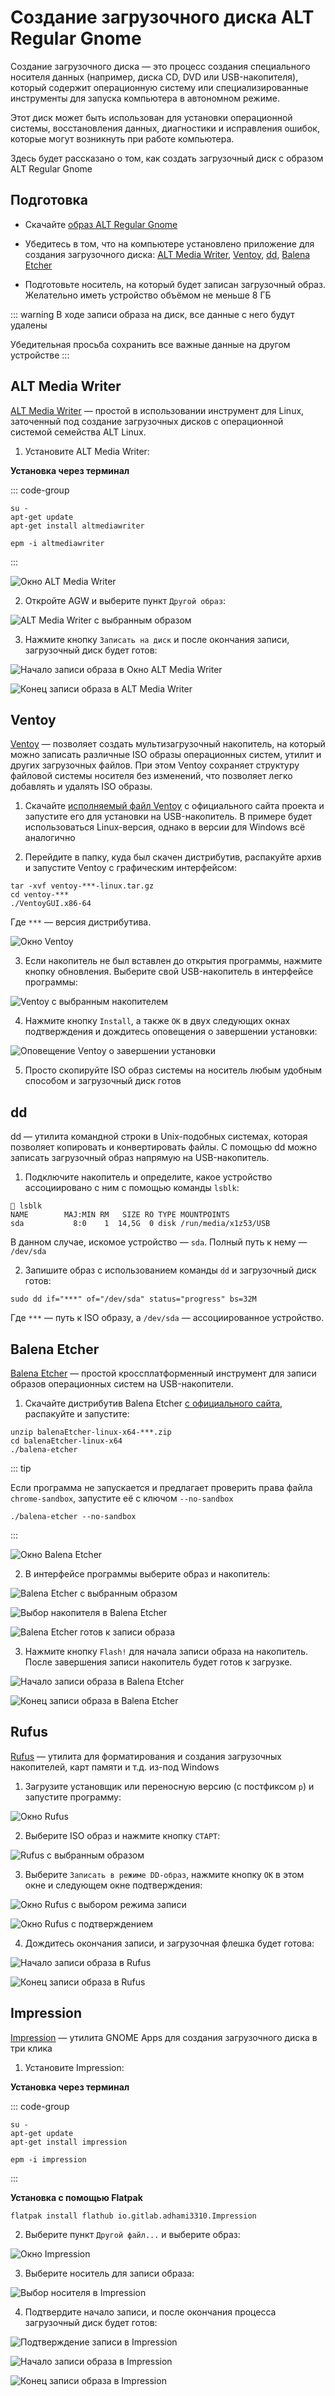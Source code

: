 # Создание загрузочного диска ALT Regular Gnome

Создание загрузочного диска — это процесс создания специального носителя данных (например, диска CD, DVD или USB-накопителя), который содержит операционную систему или специализированные инструменты для запуска компьютера в автономном режиме.

Этот диск может быть использован для установки операционной системы, восстановления данных, диагностики и исправления ошибок, которые могут возникнуть при работе компьютера.

Здесь будет рассказано о том, как создать загрузочный диск с образом ALT Regular Gnome

## Подготовка

- Скачайте [образ ALT Regular Gnome](/download/)

- Убедитесь в том, что на компьютере установлено приложение для создания загрузочного диска: [ALT Media Writer](#alt-media-writer), [Ventoy](#ventoy), [dd](#dd), [Balena Etcher](#balena-etcher)

- Подготовьте носитель, на который будет записан загрузочный образ. Желательно иметь устройство объёмом не меньше 8 ГБ

::: warning
В ходе записи образа на диск, все данные с него будут удалены

Убедительная просьба сохранить все важные данные на другом устройстве
:::

## ALT Media Writer

[ALT Media Writer](https://github.com/altlinux/ALTMediaWriter) — простой в использовании инструмент для Linux, заточенный под создание загрузочных дисков с операционной системой семейства ALT Linux.

1. Установите ALT Media Writer:

**Установка через терминал**

::: code-group

```shell-vue[apt-get]
su -
apt-get update
apt-get install altmediawriter
```

```shell-vue[epm]
epm -i altmediawriter
```

:::

![Окно ALT Media Writer](/bootable-drive/bootable-drive-alt-media-writer-1.png)

2. Откройте AGW и выберите пункт `Другой образ`:

![ALT Media Writer с выбранным образом](/bootable-drive/bootable-drive-alt-media-writer-2.png)

3. Нажмите кнопку `Записать на диск` и после окончания записи, загрузочный диск будет готов:

![Начало записи образа в Окно ALT Media Writer](/bootable-drive/bootable-drive-alt-media-writer-2.png)

![Конец записи образа в ALT Media Writer](/bootable-drive/bootable-drive-alt-media-writer-2.png)

## Ventoy

[Ventoy](https://ventoy.net/) — позволяет создать мультизагрузочный накопитель, на который можно записать различные ISO образы операционных систем, утилит и других загрузочных файлов. При этом Ventoy сохраняет структуру файловой системы носителя без изменений, что позволяет легко добавлять и удалять ISO образы.

1. Скачайте [исполняемый файл Ventoy](https://www.ventoy.net/en/download.html) с официального сайта проекта и запустите его для установки на USB-накопитель. В примере будет использоваться Linux-версия, однако в версии для Windows всё аналогично

2. Перейдите в папку, куда был скачен дистрибутив, распакуйте архив и запустите Ventoy с графическим интерфейсом:

```shell
tar -xvf ventoy-***-linux.tar.gz
cd ventoy-***
./VentoyGUI.x86-64
```

Где `***` — версия дистрибутива.

![Окно Ventoy](/bootable-drive/bootable-drive-ventoy-1.png)

3. Если накопитель не был вставлен до открытия программы, нажмите кнопку обновления. Выберите свой USB-накопитель в интерфейсе программы:

![Ventoy с выбранным накопителем](/bootable-drive/bootable-drive-ventoy-2.png)

4. Нажмите кнопку `Install`, а также `OK` в двух следующих окнах подтверждения и дождитесь оповещения о завершении установки:

![Оповещение Ventoy о завершении установки](/bootable-drive/bootable-drive-ventoy-3.png)

5. Просто скопируйте ISO образ системы на носитель любым удобным способом и загрузочный диск готов

## dd

dd — утилита командной строки в Unix-подобных системах, которая позволяет копировать и конвертировать файлы. С помощью dd можно записать загрузочный образ напрямую на USB-накопитель.

1. Подключите накопитель и определите, какое устройство ассоциировано с ним с помощью команды `lsblk`:

```shell
 lsblk
NAME        MAJ:MIN RM   SIZE RO TYPE MOUNTPOINTS
sda           8:0    1  14,5G  0 disk /run/media/x1z53/USB
```

В данном случае, искомое устройство — `sda`. Полный путь к нему — `/dev/sda`

2. Запишите образ с использованием команды `dd` и загрузочный диск готов:

```
sudo dd if="***" of="/dev/sda" status="progress" bs=32M
```

Где `***` — путь к ISO образу, а `/dev/sda` — ассоциированное устройство.

## Balena Etcher

[Balena Etcher](https://etcher.balena.io/) — простой кроссплатформенный инструмент для записи образов операционных систем на USB-накопители.

1. Скачайте дистрибутив Balena Etcher [с официального сайта](https://etcher.balena.io/#download-etcher), распакуйте и запустите:

```shell
unzip balenaEtcher-linux-x64-***.zip
cd balenaEtcher-linux-x64
./balena-etcher
```

::: tip

Если программа не запускается и предлагает проверить права файла `chrome-sandbox`, запустите её с ключом `--no-sandbox`

```shell
./balena-etcher --no-sandbox
```

:::

![Окно Balena Etcher](/bootable-drive/bootable-drive-balena-etcher-1.png)

2. В интерфейсе программы выберите образ и накопитель:

![Balena Etcher с выбранным образом](/bootable-drive/bootable-drive-balena-etcher-2.png)

![Выбор накопителя в Balena Etcher](/bootable-drive/bootable-drive-balena-etcher-3.png)

![Balena Etcher готов к записи образа](/bootable-drive/bootable-drive-balena-etcher-4.png)

3. Нажмите кнопку `Flash!` для начала записи образа на накопитель. После завершения записи накопитель будет готов к загрузке.

![Начало записи образа в Balena Etcher](/bootable-drive/bootable-drive-balena-etcher-5.png)

![Конец записи образа в Balena Etcher](/bootable-drive/bootable-drive-balena-etcher-6.png)

## Rufus

[Rufus](https://rufus.ie) — утилита для форматирования и создания загрузочных накопителей, карт памяти и т.д. из-под Windows

1. Загрузите установщик или переносную версию (с постфиксом `p`) и запустите программу:

![Окно Rufus](/bootable-drive/bootable-drive-rufus-1.png)

2. Выберите ISO образ и нажмите кнопку `СТАРТ`:

![Rufus с выбранным образом](/bootable-drive/bootable-drive-rufus-2.png)

3. Выберите `Записать в режиме DD-образ`, нажмите кнопку `ОК` в этом окне и следующем окне подтверждения:

![Окно Rufus с выбором режима записи](/bootable-drive/bootable-drive-rufus-3.png)

![Окно Rufus с подтверждением](/bootable-drive/bootable-drive-rufus-4.png)

4. Дождитесь окончания записи, и загрузочная флешка будет готова:

![Начало записи образа в Rufus](/bootable-drive/bootable-drive-rufus-5.png)

![Конец записи образа в Rufus](/bootable-drive/bootable-drive-rufus-6.png)

## Impression

[Impression](https://apps.gnome.org/ru/Impression) — утилита GNOME Apps для создания загрузочного диска в три клика

1. Установите Impression:

**Установка через терминал**

::: code-group

```shell-vue[apt-get]
su -
apt-get update
apt-get install impression
```

```shell-vue[epm]
epm -i impression
```

:::

**Установка c помощью Flatpak**

```shell-vue
flatpak install flathub io.gitlab.adhami3310.Impression
```

2. Выберите пункт `Другой файл...` и выберите образ:

![Окно Impression](/bootable-drive/bootable-drive-impression-1.png)

3. Выберите носитель для записи образа:

![Выбор носителя в Impression](/bootable-drive/bootable-drive-impression-2.png)

4. Подтвердите начало записи, и после окончания процесса загрузочный диск будет готов:

![Подтверждение записи в Impression](/bootable-drive/bootable-drive-impression-3.png)

![Начало записи образа в Impression](/bootable-drive/bootable-drive-impression-4.png)

![Конец записи образа в Impression](/bootable-drive/bootable-drive-impression-5.png)

